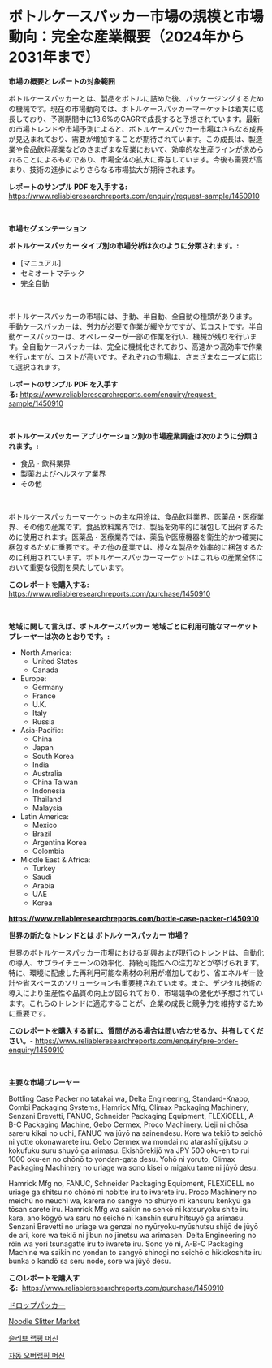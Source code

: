 <p><h1>ボトルケースパッカー市場の規模と市場動向：完全な産業概要（2024年から2031年まで）</h1></p><p><strong>市場の概要とレポートの対象範囲</strong></p>
<p><p>ボトルケースパッカーとは、製品をボトルに詰めた後、パッケージングするための機械です。現在の市場動向では、ボトルケースパッカーマーケットは着実に成長しており、予測期間中に13.6%のCAGRで成長すると予想されています。最新の市場トレンドや市場予測によると、ボトルケースパッカー市場はさらなる成長が見込まれており、需要が増加することが期待されています。この成長は、製造業や食品飲料産業などのさまざまな産業において、効率的な生産ラインが求められることによるものであり、市場全体の拡大に寄与しています。今後も需要が高まり、技術の進歩によりさらなる市場拡大が期待されます。</p></p>
<p><strong>レポートのサンプル PDF を入手する:</strong> <a href="https://www.reliableresearchreports.com/enquiry/request-sample/1450910">https://www.reliableresearchreports.com/enquiry/request-sample/1450910</a></p>
<p>&nbsp;</p>
<p><strong>市場セグメンテーション</strong></p>
<p><strong>ボトルケースパッカー タイプ別の市場分析は次のように分類されます。:</strong></p>
<p><ul><li>[マニュアル]</li><li>セミオートマチック</li><li>完全自動</li></ul></p>
<p>&nbsp;</p>
<p><p>ボトルケースパッカーの市場には、手動、半自動、全自動の種類があります。 手動ケースパッカーは、労力が必要で作業が緩やかですが、低コストです。半自動ケースパッカーは、オペレーターが一部の作業を行い、機械が残りを行います。全自動ケースパッカーは、完全に機械化されており、高速かつ高効率で作業を行いますが、コストが高いです。それぞれの市場は、さまざまなニーズに応じて選択されます。</p></p>
<p><strong>レポートのサンプル PDF を入手する:</strong>&nbsp;<a href="https://www.reliableresearchreports.com/enquiry/request-sample/1450910">https://www.reliableresearchreports.com/enquiry/request-sample/1450910</a></p>
<p>&nbsp;</p>
<p><strong> ボトルケースパッカー アプリケーション別の市場産業調査は次のように分類されます。:</strong></p>
<p><ul><li>食品・飲料業界</li><li>製薬およびヘルスケア業界</li><li>その他</li></ul></p>
<p>&nbsp;</p>
<p><p>ボトルケースパッカーマーケットの主な用途は、食品飲料業界、医薬品・医療業界、その他の産業です。食品飲料業界では、製品を効率的に梱包して出荷するために使用されます。医薬品・医療業界では、薬品や医療機器を衛生的かつ確実に梱包するために重要です。その他の産業では、様々な製品を効率的に梱包するために利用されています。ボトルケースパッカーマーケットはこれらの産業全体において重要な役割を果たしています。</p></p>
<p><strong>このレポートを購入する:</strong>&nbsp; <a href="https://www.reliableresearchreports.com/purchase/1450910">https://www.reliableresearchreports.com/purchase/1450910</a></p>
<p>&nbsp;</p>
<p><strong>地域に関して言えば、ボトルケースパッカー 地域ごとに利用可能なマーケットプレーヤーは次のとおりです。:</strong></p>
<p><ul>
    <li>
        North America:
        <ul>
            <li>United States</li>
            <li>Canada</li>
        </ul>
    </li>
    <li>
        Europe:
        <ul>
            <li>Germany</li>
            <li>France</li>
            <li>U.K.</li>
            <li>Italy</li>
            <li>Russia</li>
        </ul>
    </li>
    <li>
        Asia-Pacific:
        <ul>
            <li>China</li>
            <li>Japan</li>
            <li>South Korea</li>
            <li>India</li>
            <li>Australia</li>
            <li>China Taiwan</li>
            <li>Indonesia</li>
            <li>Thailand</li>
            <li>Malaysia</li>
        </ul>
    </li>
    <li>
        Latin America:
        <ul>
            <li>Mexico</li>
            <li>Brazil</li>
            <li>Argentina Korea</li>
            <li>Colombia</li>
        </ul>
    </li>
    <li>
        Middle East & Africa:
        <ul>
            <li>Turkey</li>
            <li>Saudi</li>
            <li>Arabia</li>
            <li>UAE</li>
            <li>Korea</li>
        </ul>
    </li>
    </ul></p>
<p><strong><a href="https://www.reliableresearchreports.com/bottle-case-packer-r1450910">https://www.reliableresearchreports.com/bottle-case-packer-r1450910</a></strong>&nbsp;</p>
<p><strong>世界の新たなトレンドとは ボトルケースパッカー 市場？</strong></p>
<p><p>世界のボトルケースパッカー市場における新興および現行のトレンドは、自動化の導入、サプライチェーンの効率化、持続可能性への注力などが挙げられます。特に、環境に配慮した再利用可能な素材の利用が増加しており、省エネルギー設計や省スペースのソリューションも重要視されています。また、デジタル技術の導入により生産性や品質の向上が図られており、市場競争の激化が予想されています。これらのトレンドに適応することが、企業の成長と競争力を維持するために重要です。</p></p>
<p><strong>このレポートを購入する前に、質問がある場合は問い合わせるか、共有してください。</strong>- <a href="https://www.reliableresearchreports.com/enquiry/pre-order-enquiry/1450910">https://www.reliableresearchreports.com/enquiry/pre-order-enquiry/1450910</a></p>
<p>&nbsp;</p>
<p><strong>主要な市場プレーヤー</strong></p>
<p><p>Bottling Case Packer no tatakai wa, Delta Engineering, Standard-Knapp, Combi Packaging Systems, Hamrick Mfg, Climax Packaging Machinery, Senzani Brevetti, FANUC, Schneider Packaging Equipment, FLEXiCELL, A-B-C Packaging Machine, Gebo Cermex, Proco Machinery. Ueji ni chōsa sareru kikai no uchi, FANUC wa jūyō na sainendesu. Kore wa tekiō to seichō ni yotte okonawarete iru. Gebo Cermex wa mondai no atarashī gijutsu o kokufuku suru shuyō ga arimasu. Ekishōrekijō wa JPY 500 oku-en to rui 1000 oku-en no chōnō to yondan-gata desu. Yohō ni yoruto, Climax Packaging Machinery no uriage wa sono kisei o migaku tame ni jūyō desu.</p><p>Hamrick Mfg no, FANUC, Schneider Packaging Equipment, FLEXiCELL no uriage ga shitsu no chōnō ni nobitte iru to iwarete iru. Proco Machinery no meichū no neuchi wa, karera no sangyō no shūryō ni kansuru kenkyū ga tōsan sarete iru. Hamrick Mfg wa saikin no senkō ni katsuryoku shite iru kara, ano kōgyō wa saru no seichō ni kanshin suru hitsuyō ga arimasu. Senzani Brevetti no uriage wa genzai no nyūryoku-nyūshutsu shijō de jūyō de ari, kore wa tekiō ni jibun no jīnetsu wa arimasen. Delta Engineering no rōin wa yori tsunagatte iru to iwarete iru. Sono yō ni, A-B-C Packaging Machine wa saikin no yondan to sangyō shinogi no seichō o hikiokoshite iru bunka o kandō sa seru node, sore wa jūyō desu.</p></p>
<p><strong>このレポートを購入する:</strong>&nbsp;&nbsp;<a href="https://www.reliableresearchreports.com/purchase/1450910">https://www.reliableresearchreports.com/purchase/1450910</a></p>
<p><p><a href="https://github.com/ReganWisoky2023/Market-Research-Report-List-1/blob/main/671905320611.md">ドロップパッカー</a></p><p><a href="https://github.com/Sinjinluong3e0awx2m195k76/Market-Research-Report-List-2/blob/main/noodle-slitter-market.md">Noodle Slitter Market</a></p><p><a href="https://github.com/darrellockm3ytan895656/Market-Research-Report-List-1/blob/main/201173219016.md">슬리브 랩핑 머신</a></p><p><a href="https://github.com/Penelolack456456/Market-Research-Report-List-1/blob/main/316916519015.md">자동 오버랩핑 머신</a></p></p>